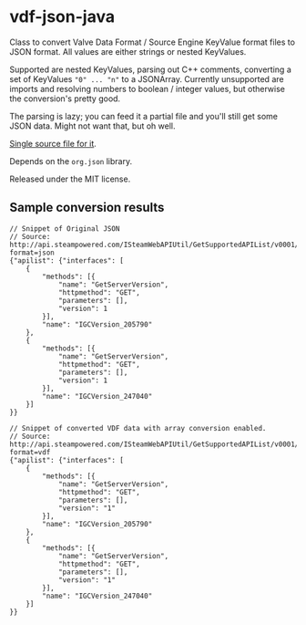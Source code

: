 vdf-json-java
=============

Class to convert Valve Data Format / Source Engine KeyValue format files to JSON format.
All values are either strings or nested KeyValues.

Supported are nested KeyValues, parsing out C++ comments, converting a set of KeyValues ```"0" ... "n"``` to a JSONArray.
Currently unsupported are imports and resolving numbers to boolean / integer values, but otherwise the conversion's pretty good.

The parsing is lazy; you can feed it a partial file and you'll still get some JSON data.  Might not want that, but oh well.

[Single source file for it](https://github.com/nosoop/vdf-json-java/blob/master/src/main/java/com/nosoop/json/VDF.java).

Depends on the ```org.json``` library.

Released under the MIT license.

Sample conversion results
-------------------------
```
// Snippet of Original JSON
// Source: http://api.steampowered.com/ISteamWebAPIUtil/GetSupportedAPIList/v0001/?format=json
{"apilist": {"interfaces": [
    {
        "methods": [{
            "name": "GetServerVersion",
            "httpmethod": "GET",
            "parameters": [],
            "version": 1
        }],
        "name": "IGCVersion_205790"
    },
    {
        "methods": [{
            "name": "GetServerVersion",
            "httpmethod": "GET",
            "parameters": [],
            "version": 1
        }],
        "name": "IGCVersion_247040"
    }]
}}

// Snippet of converted VDF data with array conversion enabled.
// Source: http://api.steampowered.com/ISteamWebAPIUtil/GetSupportedAPIList/v0001/?format=vdf
{"apilist": {"interfaces": [
    {
        "methods": [{
            "name": "GetServerVersion",
            "httpmethod": "GET",
            "parameters": [],
            "version": "1"
        }],
        "name": "IGCVersion_205790"
    },
    {
        "methods": [{
            "name": "GetServerVersion",
            "httpmethod": "GET",
            "parameters": [],
            "version": "1"
        }],
        "name": "IGCVersion_247040"
    }]
}}
```
